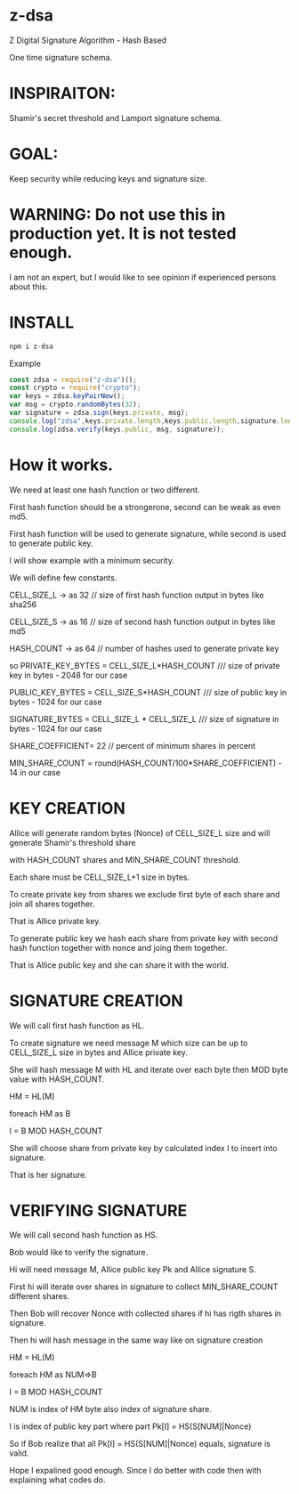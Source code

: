 # z-dsa
Z Digital Signature Algorithm - Hash Based

One time signature schema.

# INSPIRAITON:
Shamir's secret threshold and Lamport signature schema.

# GOAL:
Keep security while reducing keys and signature size.

# WARNING: Do not use this in production yet. It is not tested enough.
I am not an expert, but I would like to see opinion if experienced persons about this.



# INSTALL
```javascript
npm i z-dsa
```
Example
```javascript
const zdsa = require("z-dsa")();
const crypto = require("crypto");
var keys = zdsa.keyPairNew();
var msg = crypto.randomBytes(32);
var signature = zdsa.sign(keys.private, msg);
console.log("zdsa",keys.private.length,keys.public.length,signature.length);
console.log(zdsa.verify(keys.public, msg, signature));
```

# How it works.

We need at least one hash function or two different.

First hash function should be a strongerone, second can be weak as even md5.

First hash function will be used to generate signature, while second is used to generate public key.

I will show example with a minimum security.

We will define few constants.

CELL_SIZE_L  -> as 32  // size of first hash function output in bytes like sha256

CELL_SIZE_S ->  as 16 // size of second hash function output in bytes like md5

HASH_COUNT -> as 64  //  number of hashes used to generate private key

so
PRIVATE_KEY_BYTES = CELL_SIZE_L*HASH_COUNT /// size of private key in bytes - 2048 for our case

PUBLIC_KEY_BYTES = CELL_SIZE_S*HASH_COUNT /// size of public key in bytes - 1024 for our case

SIGNATURE_BYTES = CELL_SIZE_L * CELL_SIZE_L /// size of signature in bytes - 1024 for our case

SHARE_COEFFICIENT= 22 // percent of minimum shares in percent

MIN_SHARE_COUNT = round(HASH_COUNT/100*SHARE_COEFFICIENT) - 14 in our case



# KEY CREATION


Allice will generate random bytes (Nonce) of CELL_SIZE_L size and will generate Shamir's threshold share 

with HASH_COUNT shares and MIN_SHARE_COUNT threshold.

Each share must be CELL_SIZE_L+1 size in bytes.

To create private key from shares we exclude first byte of each share and join all shares together.

That is Allice private key.

To generate public key we hash each share from private key with second hash function together with nonce and joing them together.

That is Allice public key and she can share it with the world.



# SIGNATURE CREATION

We will call first hash function as HL.

To create signature we need message M which size can be up to CELL_SIZE_L size in bytes and Allice private key.

She will hash message M with HL and iterate over each byte then MOD byte value with HASH_COUNT.

HM = HL(M)

foreach HM as B 

I = B MOD HASH_COUNT

She will choose share from private key by calculated index I to insert into signature.

That is her signature.



# VERIFYING SIGNATURE

We will call second hash function as HS.

Bob would like to verify the signature.

Hi will need message M, Allice public key Pk and Allice signature S.

First hi will iterate over shares in signature to collect MIN_SHARE_COUNT different shares.

Then Bob will recover Nonce with collected shares if hi has rigth shares in signature.

Then hi will hash message in the same way like on signature creation

HM = HL(M)

foreach HM as NUM=>B 

I = B MOD HASH_COUNT

NUM is index of HM byte also index of signature share.

I is index of public key part where part Pk[I] = HS(S[NUM]|Nonce)

So if Bob realize that all Pk[I] = HS(S[NUM]|Nonce) equals, signature is valid.



Hope I expalined good enough. Since I do better with code then with explaining what codes do.













